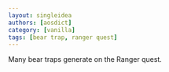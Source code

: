 ```yaml
---
layout: singleidea
authors: [aosdict]
category: [vanilla]
tags: [bear trap, ranger quest]
---
```

Many bear traps generate on the Ranger quest.
